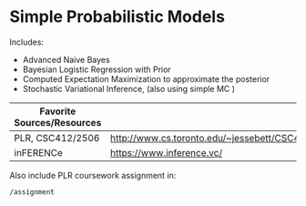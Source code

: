 # Simple Probabilistic Models

Includes:
  - Advanced Naive Bayes
  - Bayesian Logistic Regression with Prior
  - Computed Expectation Maximization to approximate the posterior
  - Stochastic Variational Inference, (also using simple MC )

| Favorite Sources/Resources |  |
| ------ | ------ |
| PLR, CSC412/2506 | http://www.cs.toronto.edu/~jessebett/CSC412/|
| inFERENCe | https://www.inference.vc/ |

Also include PLR coursework assignment in:
```
/assignment
```
